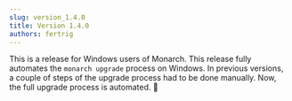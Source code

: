 ```yaml
---
slug: version_1.4.0
title: Version 1.4.0
authors: fertrig
---
```


This is a release for Windows users of Monarch. This release fully automates
the `monarch upgrade` process on Windows. In previous versions, a couple of
steps of the upgrade process had to be done manually. Now, the full upgrade process is automated. 🦾
